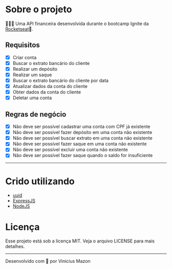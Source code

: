 # Sobre o projeto
🧑🏻‍🚀 Uma API financeira desenvolvida durante o bootcamp Ignite da [Rocketseat](https://github.com/rocketseat-education)💜.

## Requisitos
- [x] Criar conta
- [x] Buscar o extrato bancário do cliente
- [x] Realizar um depósito
- [x] Realizar um saque
- [x] Buscar o extrato bancário do cliente por data
- [x] Atualizar dados da conta do cliente
- [x] Obter dados da conta do cliente
- [x] Deletar uma conta
## Regras de negócio
- [x] Não deve ser possível cadastrar uma conta com CPF já existente
- [x] Não deve ser possível fazer depósito em uma conta não existente
- [x] Não deve ser possível buscar extrato em uma conta não existente
- [x] Não deve ser possível fazer saque em uma conta não existente
- [x] Não deve ser possível excluir uma conta não existente
- [x] Não deve ser possível fazer saque quando o saldo for insuficiente
****

# Crido utilizando
* [uuid](https://www.npmjs.com/package/uuid)
* [ExpressJS](https://expressjs.com/pt-br/)
* [NodeJS](https://nodejs.org/en/)

# Licença
Esse projeto está sob a licença MIT. Veja o arquivo LICENSE para mais detalhes.

---
Desenvolvido com 🖤 por Vinicius Mazon
